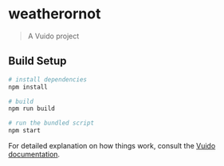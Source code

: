 # weatherornot

> A Vuido project

## Build Setup

``` bash
# install dependencies
npm install

# build
npm run build

# run the bundled script
npm start
```

For detailed explanation on how things work, consult the [Vuido documentation](https://vuido.mimec.org/).

